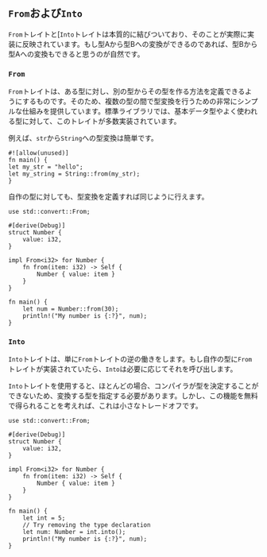 ## `From`および`Into`

`From`トレイトと[`Into`トレイトは本質的に結びついており、そのことが実際に実装に反映されています。もし型Aから型Bへの変換ができるのであれば、型Bから型Aへの変換もできると思うのが自然です。

### `From`

`From`トレイトは、ある型に対し、別の型からその型を作る方法を定義できるようにするものです。そのため、複数の型の間で型変換を行うための非常にシンプルな仕組みを提供しています。標準ライブラリでは、基本データ型やよく使われる型に対して、このトレイトが多数実装されています。

例えば、`str`から`String`への型変換は簡単です。

    #![allow(unused)]
    fn main() {
    let my_str = "hello";
    let my_string = String::from(my_str);
    }

自作の型に対しても、型変換を定義すれば同じように行えます。

    use std::convert::From;

    #[derive(Debug)]
    struct Number {
        value: i32,
    }

    impl From<i32> for Number {
        fn from(item: i32) -> Self {
            Number { value: item }
        }
    }

    fn main() {
        let num = Number::from(30);
        println!("My number is {:?}", num);
    }

### `Into`

`Into`トレイトは、単に`From`トレイトの逆の働きをします。もし自作の型に`From`トレイトが実装されていたら、`Into`は必要に応じてそれを呼び出します。

`Into`トレイトを使用すると、ほとんどの場合、コンパイラが型を決定することができないため、変換する型を指定する必要があります。しかし、この機能を無料で得られることを考えれば、これは小さなトレードオフです。

    use std::convert::From;

    #[derive(Debug)]
    struct Number {
        value: i32,
    }

    impl From<i32> for Number {
        fn from(item: i32) -> Self {
            Number { value: item }
        }
    }

    fn main() {
        let int = 5;
        // Try removing the type declaration
        let num: Number = int.into();
        println!("My number is {:?}", num);
    }

